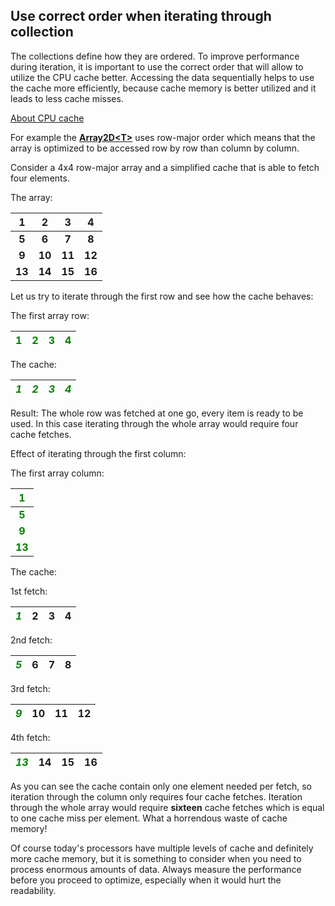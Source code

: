 ## Use correct order when iterating through collection
The collections define how they are ordered. To improve performance during iteration, it is
important to use the correct order that will allow to utilize the CPU cache better. Accessing the
data sequentially helps to use the cache more efficiently, because cache memory is better utilized
and it leads to less cache misses.

[About CPU cache](https://en.wikipedia.org/wiki/CPU_cache)

For example the [**Array2D\<T\>**](xref:Sztorm.Collections.Array2D`1) uses row-major order which
means that the array is optimized to be accessed row by row than column by column.

Consider a 4x4 row-major array and a simplified cache that is able to fetch four elements.

The array:

| **1** | **2** | **3** | **4** |
|:-----:|:-----:|:-----:|:-----:|
| **5** | **6** | **7** | **8** |
| **9** | **10**| **11**| **12**|
| **13**| **14**| **15**| **16**|

Let us try to iterate through the first row and see how the cache behaves:

The first array row:

| <span style="color:green">**1** | <span style="color:green">**2** | <span style="color:green">**3** | <span style="color:green">**4** |
|:-:|:-:|:-:|:-:|

The cache:

| <span style="color:green">**_1_** | <span style="color:green">**_2_** | <span style="color:green">**_3_** | <span style="color:green">**_4_** |
|:-:|:-:|:-:|:-:|

Result: The whole row was fetched at one go, every item is ready to be used. In this case iterating
through the whole array would require four cache fetches.

Effect of iterating through the first column:

The first array column:

| <span style="color:green">**1** |
|:-------------------------------:|
| <span style="color:green">**5** |
| <span style="color:green">**9** |
| <span style="color:green">**13**|

The cache:

1st fetch:

| <span style="color:green">**_1_** | **2** | **3** | **4** |
|:---------------------------------:|:-----:|:-----:|:-----:|

2nd fetch:

| <span style="color:green">**_5_** | **6** | **7** | **8** |
|:---------------------------------:|:-----:|:-----:|:-----:|

3rd fetch:

| <span style="color:green">**_9_** | **10** | **11** | **12** |
|:---------------------------------:|:------:|:------:|:------:|

4th fetch:

| <span style="color:green">**_13_** | **14** | **15** | **16** |
|:----------------------------------:|:------:|:------:|:------:|

As you can see the cache contain only one element needed per fetch, so iteration through the column
only requires four cache fetches. Iteration through the whole array would require **sixteen** cache
fetches which is equal to one cache miss per element. What a horrendous waste of cache memory!

Of course today's processors have multiple levels of cache and definitely more cache memory, but it
is something to consider when you need to process enormous amounts of data. Always measure the
performance before you proceed to optimize, especially when it would hurt the readability.
